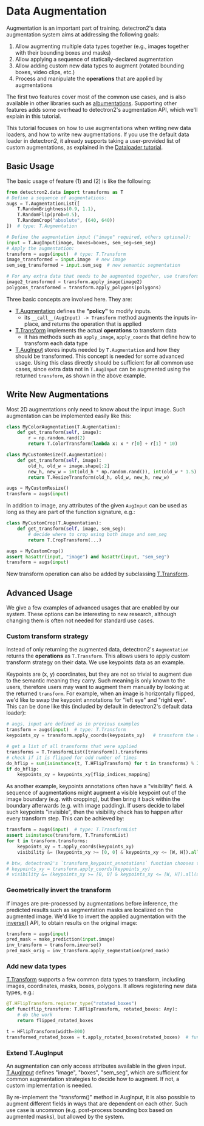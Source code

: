 
# Data Augmentation

Augmentation is an important part of training.
detectron2's data augmentation system aims at addressing the following goals:

1. Allow augmenting multiple data types together
   (e.g., images together with their bounding boxes and masks)
2. Allow applying a sequence of statically-declared augmentation
3. Allow adding custom new data types to augment (rotated bounding boxes, video clips, etc.)
4. Process and manipulate the __operations__ that are applied by augmentations

The first two features cover most of the common use cases, and is also
available in other libraries such as [albumentations](https://medium.com/pytorch/multi-target-in-albumentations-16a777e9006e).
Supporting other features adds some overhead to detectron2's augmentation API,
which we'll explain in this tutorial.

This tutorial focuses on how to use augmentations when writing new data loaders,
and how to write new augmentations.
If you use the default data loader in detectron2, it already supports taking a user-provided list of custom augmentations,
as explained in the [Dataloader tutorial](data_loading).

## Basic Usage

The basic usage of feature (1) and (2) is like the following:
```python
from detectron2.data import transforms as T
# Define a sequence of augmentations:
augs = T.AugmentationList([
    T.RandomBrightness(0.9, 1.1),
    T.RandomFlip(prob=0.5),
    T.RandomCrop("absolute", (640, 640))
])  # type: T.Augmentation

# Define the augmentation input ("image" required, others optional):
input = T.AugInput(image, boxes=boxes, sem_seg=sem_seg)
# Apply the augmentation:
transform = augs(input)  # type: T.Transform
image_transformed = input.image  # new image
sem_seg_transformed = input.sem_seg  # new semantic segmentation

# For any extra data that needs to be augmented together, use transform, e.g.:
image2_transformed = transform.apply_image(image2)
polygons_transformed = transform.apply_polygons(polygons)
```

Three basic concepts are involved here. They are:
* [T.Augmentation](../modules/data_transforms.html#detectron2.data.transforms.Augmentation) defines the __"policy"__ to modify inputs.
  * its `__call__(AugInput) -> Transform` method augments the inputs in-place, and returns the operation that is applied
* [T.Transform](../modules/data_transforms.html#detectron2.data.transforms.Transform)
  implements the actual __operations__ to transform data
  * it has methods such as `apply_image`, `apply_coords` that define how to transform each data type
* [T.AugInput](../modules/data_transforms.html#detectron2.data.transforms.AugInput)
  stores inputs needed by `T.Augmentation` and how they should be transformed.
  This concept is needed for some advanced usage.
  Using this class directly should be sufficient for all common use cases,
  since extra data not in `T.AugInput` can be augmented using the returned
  `transform`, as shown in the above example.

## Write New Augmentations

Most 2D augmentations only need to know about the input image. Such augmentation can be implemented easily like this:

```python
class MyColorAugmentation(T.Augmentation):
    def get_transform(self, image):
        r = np.random.rand(2)
        return T.ColorTransform(lambda x: x * r[0] + r[1] * 10)

class MyCustomResize(T.Augmentation):
    def get_transform(self, image):
        old_h, old_w = image.shape[:2]
        new_h, new_w = int(old_h * np.random.rand()), int(old_w * 1.5)
        return T.ResizeTransform(old_h, old_w, new_h, new_w)

augs = MyCustomResize()
transform = augs(input)
```

In addition to image, any attributes of the given `AugInput` can be used as long
as they are part of the function signature, e.g.:

```python
class MyCustomCrop(T.Augmentation):
    def get_transform(self, image, sem_seg):
        # decide where to crop using both image and sem_seg
        return T.CropTransform(...)

augs = MyCustomCrop()
assert hasattr(input, "image") and hasattr(input, "sem_seg")
transform = augs(input)
```

New transform operation can also be added by subclassing
[T.Transform](../modules/data_transforms.html#detectron2.data.transforms.Transform).

## Advanced Usage

We give a few examples of advanced usages that
are enabled by our system.
These options can be interesting to new research,
although changing them is often not needed
for standard use cases.

### Custom transform strategy

Instead of only returning the augmented data, detectron2's `Augmentation` returns the __operations__ as `T.Transform`.
This allows users to apply custom transform strategy on their data.
We use keypoints data as an example.

Keypoints are (x, y) coordinates, but they are not so trivial to augment due to the semantic meaning they carry.
Such meaning is only known to the users, therefore users may want to augment them manually
by looking at the returned `transform`.
For example, when an image is horizontally flipped, we'd like to swap the keypoint annotations for "left eye" and "right eye".
This can be done like this (included by default in detectron2's default data loader):
```python
# augs, input are defined as in previous examples
transform = augs(input)  # type: T.Transform
keypoints_xy = transform.apply_coords(keypoints_xy)   # transform the coordinates

# get a list of all transforms that were applied
transforms = T.TransformList([transform]).transforms
# check if it is flipped for odd number of times
do_hflip = sum(isinstance(t, T.HFlipTransform) for t in transforms) % 2 == 1
if do_hflip:
    keypoints_xy = keypoints_xy[flip_indices_mapping]
```

As another example, keypoints annotations often have a "visibility" field.
A sequence of augmentations might augment a visible keypoint out of the image boundary (e.g. with cropping),
but then bring it back within the boundary afterwards (e.g. with image padding).
If users decide to label such keypoints "invisible",
then the visibility check has to happen after every transform step.
This can be achieved by:

```python
transform = augs(input)  # type: T.TransformList
assert isinstance(transform, T.TransformList)
for t in transform.transforms:
    keypoints_xy = t.apply_coords(keypoints_xy)
    visibility &= (keypoints_xy >= [0, 0] & keypoints_xy <= [W, H]).all(axis=1)

# btw, detectron2's `transform_keypoint_annotations` function chooses to label such keypoints "visible":
# keypoints_xy = transform.apply_coords(keypoints_xy)
# visibility &= (keypoints_xy >= [0, 0] & keypoints_xy <= [W, H]).all(axis=1)
```


### Geometrically invert the transform
If images are pre-processed by augmentations before inference, the predicted results
such as segmentation masks are localized on the augmented image.
We'd like to invert the applied augmentation with the [inverse()](../modules/data_transforms.html#detectron2.data.transforms.Transform.inverse)
API, to obtain results on the original image:
```python
transform = augs(input)
pred_mask = make_prediction(input.image)
inv_transform = transform.inverse()
pred_mask_orig = inv_transform.apply_segmentation(pred_mask)
```

### Add new data types

[T.Transform](../modules/data_transforms.html#detectron2.data.transforms.Transform)
supports a few common data types to transform, including images, coordinates, masks, boxes, polygons.
It allows registering new data types, e.g.:
```python
@T.HFlipTransform.register_type("rotated_boxes")
def func(flip_transform: T.HFlipTransform, rotated_boxes: Any):
    # do the work
    return flipped_rotated_boxes

t = HFlipTransform(width=800)
transformed_rotated_boxes = t.apply_rotated_boxes(rotated_boxes)  # func will be called
```

### Extend T.AugInput

An augmentation can only access attributes available in the given input.
[T.AugInput](../modules/data_transforms.html#detectron2.data.transforms.StandardAugInput) defines "image", "boxes", "sem_seg",
which are sufficient for common augmentation strategies to decide how to augment.
If not, a custom implementation is needed.

By re-implement the "transform()" method in AugInput, it is also possible to
augment different fields in ways that are dependent on each other.
Such use case is uncommon (e.g. post-process bounding box based on augmented masks), but allowed by the system.

